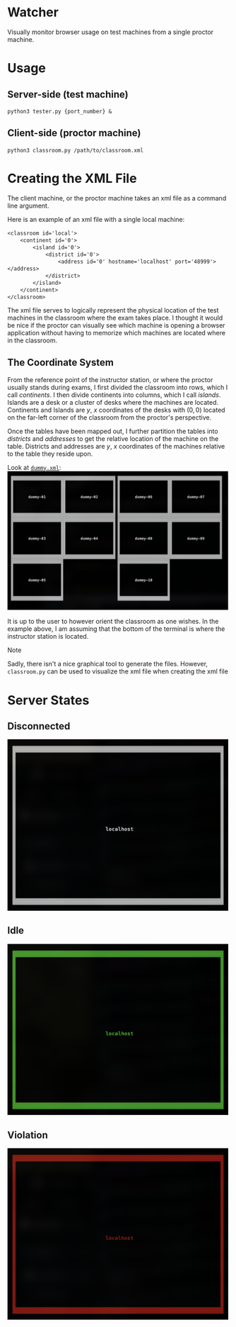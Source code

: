 Watcher
=======

Visually monitor browser usage on test machines from a single proctor machine.

Usage
=====

Server-side (test machine)
--------------------------

```
python3 tester.py {port_number} & 
```

Client-side (proctor machine)
-----------------------------

```
python3 classroom.py /path/to/classroom.xml
```

Creating the XML File
=====================

The client machine, or the proctor machine takes an xml file as a command line argument.

Here is an example of an xml file with a single local machine:
```
<classroom id='local'> 
    <continent id='0'>
        <island id='0'>
            <district id='0'> 
                <address id='0' hostname='localhost' port='48999'></address>
            </district> 
        </island>
	</continent>
</classroom> 
```

The xml file serves to logically represent the physical location of the test machines 
in the classroom where the exam takes place. I thought it would be nice if the proctor
can visually see which machine is opening a browser application without having to memorize
which machines are located where in the classroom.

The Coordinate System
---------------------

From the reference point of the instructor station, or where the proctor usually stands 
during exams, I first divided the classroom into rows, which I call *continents*. I then
divide continents into columns, which I call *islands*. Islands are a desk or a cluster of 
desks where the machines are located. Continents and Islands are $y$, $x$ coordinates of 
the desks with $(0,0)$ located on the far-left corner of the classroom from the proctor's
perspective.   

Once the tables have been mapped out, I further partition the tables into *districts* and 
*addresses* to get the relative location of the machine on the table. Districts and addresses
are $y$, $x$ coordinates of the machines relative to the table they reside upon. 

Look at [`dummy.xml`](dummy.xml): <br>
<img src="img/dummy_example.png" width=500>

It is up to the user to however orient the classroom as one wishes. In the example above, 
I am assuming that the bottom of the terminal is where the instructor station is located.

> [!Note]
> Sadly, there isn't a nice graphical tool to generate the files. However, `classroom.py` can 
> be used to visualize the xml file when creating the xml file 

Server States 
=============

Disconnected
------------

<img src="img/disconnected.png" width=500>

Idle
----

<img src="img/idle.png" width=500>

Violation
---------

<img src="img/violation.png" width=500>
